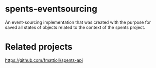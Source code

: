 # spents-eventsourcing
An event-sourcing implementation that was created with the purpose for saved all states of objects related to the context of the spents project.

# Related projects
https://github.com/fmattioli/spents-api

